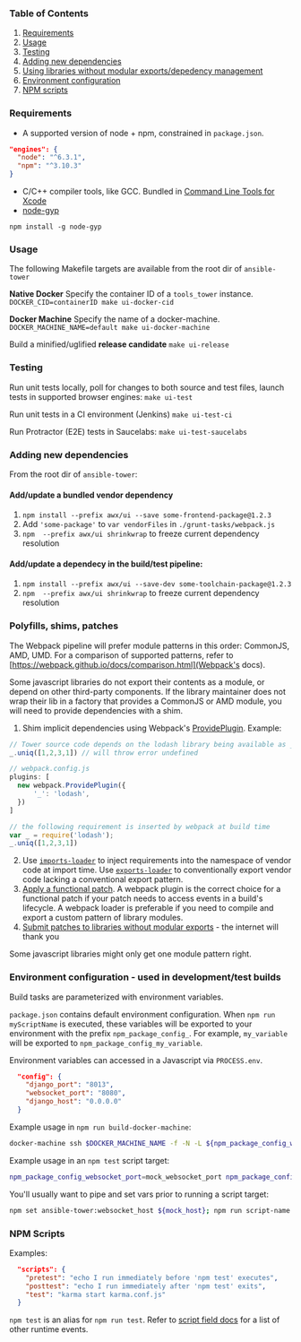 ### Table of Contents

1. [Requirements](#requirements)
2. [Usage](#usage)
3. [Testing](#testing)
4. [Adding new dependencies](#deps)
5. [Using libraries without modular exports/depedency management](#polyfill)
6. [Environment configuration](#environment)
7. [NPM scripts](#scripts)

### <a name="requirements">Requirements</a>

* A supported version of node + npm, constrained in `package.json`.
```json
"engines": {
  "node": "^6.3.1",
  "npm": "^3.10.3"
}
```
* C/C++ compiler tools, like GCC. Bundled in [Command Line Tools for Xcode](https://developer.apple.com/xcode/)
* [node-gyp](https://github.com/nodejs/node-gyp)
```
npm install -g node-gyp
```

### <a name="usage">Usage</a>

The following Makefile targets are available from the root dir of `ansible-tower`

**Native Docker**
Specify the container ID of a `tools_tower` instance.
`DOCKER_CID=containerID make ui-docker-cid`

**Docker Machine**
Specify the name of a docker-machine.
`DOCKER_MACHINE_NAME=default make ui-docker-machine`

Build a minified/uglified **release candidate**
`make ui-release`

### <a name="testing">Testing</a>

Run unit tests locally, poll for changes to both source and test files, launch tests in supported browser engines:
`make ui-test`

Run unit tests in a CI environment (Jenkins)
`make ui-test-ci`

Run Protractor (E2E) tests in Saucelabs:
`make ui-test-saucelabs`

### <a name="deps">Adding new dependencies</a>

From the root dir of `ansible-tower`:

#### Add/update a bundled vendor dependency
1. `npm install --prefix awx/ui --save some-frontend-package@1.2.3`
2. Add `'some-package'` to `var vendorFiles` in `./grunt-tasks/webpack.js`
3. `npm  --prefix awx/ui shrinkwrap` to freeze current dependency resolution

#### Add/update a dependecy in the build/test pipeline:
1. `npm install --prefix awx/ui --save-dev some-toolchain-package@1.2.3`
2. `npm  --prefix awx/ui shrinkwrap` to freeze current dependency resolution

### <a name="polyfill">Polyfills, shims, patches</a>

The Webpack pipeline will prefer module patterns in this order: CommonJS, AMD, UMD. For a comparison of supported patterns, refer to [https://webpack.github.io/docs/comparison.html](Webpack's docs).

Some javascript libraries do not export their contents as a module, or depend on other third-party components. If the library maintainer does not wrap their lib in a factory that provides a CommonJS or AMD module, you will need to provide dependencies with a shim.

1. Shim implicit dependencies using Webpack's [ProvidePlugin](https://github.com/webpack/webpack/blob/006d59500de0493c4096d5d4cecd64eb12db2b95/lib/ProvidePlugin.js). Example:

```js
// Tower source code depends on the lodash library being available as _
_.uniq([1,2,3,1]) // will throw error undefined
```
```js
// webpack.config.js
plugins: [
  new webpack.ProvidePlugin({
      '_': 'lodash',
  })
]
```
```js
// the following requirement is inserted by webpack at build time
var _ = require('lodash');
_.uniq([1,2,3,1])
```

2. Use [`imports-loader`](https://webpack.github.io/docs/shimming-modules.html#importing) to inject requirements into the namespace of vendor code at import time. Use [`exports-loader`](https://webpack.github.io/docs/shimming-modules.html#exporting) to conventionally export vendor code lacking a conventional export pattern.
3.  [Apply a functional patch](https://gist.github.com/leigh-johnson/070159d3fd780d6d8da6e13625234bb3). A webpack plugin is the correct choice for a functional patch if your patch needs to access events in a build's lifecycle. A webpack loader is preferable if you need to compile and export a custom pattern of library modules.
4.  [Submit patches to libraries without modular exports](https://github.com/leigh-johnson/ngToast/commit/fea95bb34d27687e414619b4f72c11735d909f93) - the internet will thank you

Some javascript libraries might only get one module pattern right.

### <a name="environment">Environment configuration</a> - used in development/test builds

Build tasks are parameterized with environment variables.

`package.json` contains default environment configuration. When `npm run myScriptName` is executed, these variables will be exported to your environment with the prefix `npm_package_config_`. For example, `my_variable` will be exported to `npm_package_config_my_variable`.

Environment variables can accessed in a Javascript via `PROCESS.env`.

``` json
  "config": {
    "django_port": "8013",
    "websocket_port": "8080",
    "django_host": "0.0.0.0"
  }
```

Example usage in `npm run build-docker-machine`:

```bash
docker-machine ssh $DOCKER_MACHINE_NAME -f -N -L ${npm_package_config_websocket_port}:localhost:${npm_package_config_websocket_port}; ip=$(docker-machine ip $DOCKER_MACHINE_NAME); echo npm set ansible-tower:django_host ${ip}; grunt dev
```

Example usage in an `npm test` script target:

```bash
npm_package_config_websocket_port=mock_websocket_port npm_package_config_django_port=mock_api_port npm_package_config_django_host=mock_api_host npm run test:someMockIntegration
```

You'll usually want to pipe and set vars prior to running a script target:
```bash
npm set ansible-tower:websocket_host ${mock_host}; npm run script-name
```

### <a name="scripts">NPM Scripts</a>

Examples:
```json
  "scripts": {
    "pretest": "echo I run immediately before 'npm test' executes",
    "posttest": "echo I run immediately after 'npm test' exits",
    "test": "karma start karma.conf.js"
  }
```

`npm test` is an alias for `npm run test`. Refer to [script field docs](https://docs.npmjs.com/misc/scripts) for a list of other runtime events.

